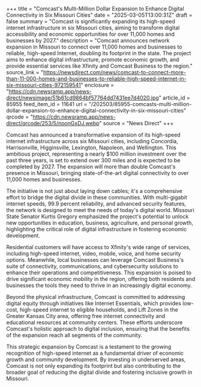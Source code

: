 +++
title = "Comcast's Multi-Million Dollar Expansion to Enhance Digital Connectivity in Six Missouri Cities"
date = "2025-03-05T13:00:31Z"
draft = false
summary = "Comcast is significantly expanding its high-speed internet infrastructure in six Missouri cities, aiming to transform digital accessibility and economic opportunities for over 11,000 homes and businesses by 2027."
description = "Comcast announces network expansion in Missouri to connect over 11,000 homes and businesses to reliable, high-speed Internet, doubling its footprint in the state. The project aims to enhance digital infrastructure, promote economic growth, and provide essential services like Xfinity and Comcast Business to the region."
source_link = "https://newsdirect.com/news/comcast-to-connect-more-than-11-000-homes-and-businesses-to-reliable-high-speed-internet-in-six-missouri-cities-972159541"
enclosure = "https://cdn.newsramp.app/news-direct/newsimage/51b61cd9864bf57764dd7431ee7d4020.jpg"
article_id = 85955
feed_item_id = 11641
url = "/202503/85955-comcasts-multi-million-dollar-expansion-to-enhance-digital-connectivity-in-six-missouri-cities"
qrcode = "https://cdn.newsramp.app/news-direct/qrcode/253/5/noonGxDJ.webp"
source = "News Direct"
+++

<p>Comcast has announced a transformative expansion of its high-speed internet infrastructure across six Missouri cities, including Concordia, Harrisonville, Higginsville, Lexington, Napoleon, and Wellington. This ambitious project, representing a nearly $100 million investment over the past three years, is set to extend over 300 miles and is expected to be completed by 2027. The expansion will more than double Comcast's presence in Missouri, bringing state-of-the-art digital connectivity to over 11,000 homes and businesses.</p><p>The initiative is not just about laying down cables; it's a comprehensive effort to bridge the digital divide in these communities. With multi-gigabit internet speeds, 99.9 percent reliability, and advanced security features, the network is designed to meet the needs of today's digital world. Missouri State Senator Kurtis Gregory emphasized the project's potential to unlock new opportunities in education, business, agriculture, and personal growth, highlighting the critical role of digital infrastructure in fostering economic development.</p><p>Residential customers will have access to Xfinity's wide range of services, including high-speed internet, video, mobile, voice, and home security options. Meanwhile, local businesses can leverage Comcast Business's suite of connectivity, communications, and cybersecurity solutions to enhance their operations and competitiveness. This expansion is poised to drive significant economic mobility in the region, offering both residents and businesses the tools they need to thrive in an increasingly digital economy.</p><p>Beyond the physical infrastructure, Comcast is committed to addressing digital equity through initiatives like Internet Essentials, which provides low-cost, high-speed internet to eligible households, and Lift Zones in the Greater Kansas City area, offering free internet connectivity and educational resources at community centers. These efforts underscore Comcast's holistic approach to digital inclusion, ensuring that the benefits of the expansion reach all segments of the community.</p><p>This strategic expansion by Comcast is a testament to the growing recognition of high-speed internet as a fundamental driver of economic growth and community development. By investing in underserved areas, Comcast is not only expanding its footprint but also contributing to the broader goal of reducing the digital divide and fostering inclusive growth in Missouri.</p>